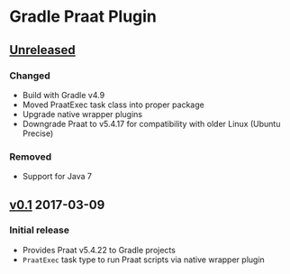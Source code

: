 Gradle Praat Plugin
===================

[Unreleased]
------------

### Changed

- Build with Gradle v4.9
- Moved PraatExec task class into proper package
- Upgrade native wrapper plugins
- Downgrade Praat to v5.4.17 for compatibility with older Linux (Ubuntu Precise)

### Removed

- Support for Java 7

[v0.1] 2017-03-09
-------------------

### Initial release

- Provides Praat v5.4.22 to Gradle projects
- `PraatExec` task type to run Praat scripts via native wrapper plugin

[Unreleased]: https://github.com/m2ci-msp/gradle-praat-plugin/compare/v0.1...HEAD
[v0.1]: https://github.com/m2ci-msp/gradle-praat-plugin/tree/v0.1
